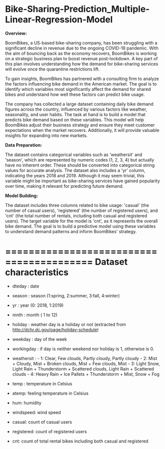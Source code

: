 # Bike-Sharing-Prediction_Multiple-Linear-Regression-Model

**Overview:**

BoomBikes, a US-based bike-sharing company, has been struggling with a significant decline in revenue due to the ongoing COVID-19 pandemic. With the aim of bouncing back as the economy recovers, BoomBikes is working on a strategic business plan to boost revenue post-lockdown. A key part of this plan involves understanding how the demand for bike-sharing services will evolve once the quarantine restrictions lift.

To gain insights, BoomBikes has partnered with a consulting firm to analyze the factors influencing bike demand in the American market. The goal is to identify which variables most significantly affect the demand for shared bikes and understand how well these factors can predict bike usage.

The company has collected a large dataset containing daily bike demand figures across the country, influenced by various factors like weather, seasonality, and user habits. The task at hand is to build a model that predicts bike demand based on these variables. This model will help BoomBikes adjust their business strategy and ensure they meet customer expectations when the market recovers. Additionally, it will provide valuable insights for expanding into new markets.

**Data Preparation:**

The dataset contains categorical variables such as 'weathersit' and 'season', which are represented by numeric codes (1, 2, 3, 4) but actually have no inherent order. These should be converted into categorical string values for accurate analysis. The dataset also includes a 'yr' column, indicating the years 2018 and 2019. Although it may seem trivial, this variable might be important as bike-sharing services have gained popularity over time, making it relevant for predicting future demand.

**Model Building:**

The dataset includes three columns related to bike usage: 'casual' (the number of casual users), 'registered' (the number of registered users), and 'cnt' (the total number of rentals, including both casual and registered users). The target variable for the model is 'cnt', as it represents the overall bike demand. The goal is to build a predictive model using these variables to understand demand patterns and inform BoomBikes' strategy.

=========================================
Dataset characteristics
=========================================	
	
- dteday : date
  
- season : season (1:spring, 2:summer, 3:fall, 4:winter)
  
- yr : year (0: 2018, 1:2019)
  
- mnth : month ( 1 to 12)
  
- holiday : weather day is a holiday or not (extracted from http://dchr.dc.gov/page/holiday-schedule)
  
- weekday : day of the week
  
- workingday : if day is neither weekend nor holiday is 1, otherwise is 0.
  
+ weathersit : 
		- 1: Clear, Few clouds, Partly cloudy, Partly cloudy
		- 2: Mist + Cloudy, Mist + Broken clouds, Mist + Few clouds, Mist
		- 3: Light Snow, Light Rain + Thunderstorm + Scattered clouds, Light Rain + Scattered clouds
		- 4: Heavy Rain + Ice Pallets + Thunderstorm + Mist, Snow + Fog
  
- temp : temperature in Celsius
  
- atemp: feeling temperature in Celsius
  
- hum: humidity
  
- windspeed: wind speed
  
- casual: count of casual users
  
- registered: count of registered users
  
- cnt: count of total rental bikes including both casual and registered
